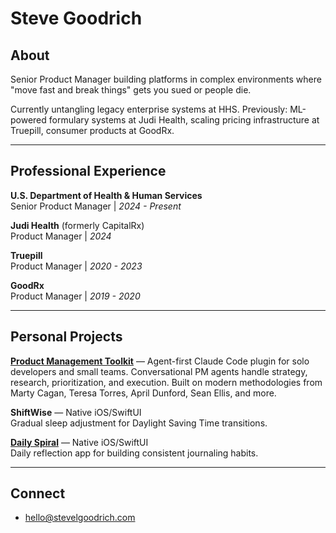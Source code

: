# Steve Goodrich

## About

Senior Product Manager building platforms in complex environments where "move fast and break things" gets you sued or people die.  

Currently untangling legacy enterprise systems at HHS. Previously: ML-powered formulary systems at Judi Health, scaling pricing infrastructure at Truepill, consumer products at GoodRx.  

---

## Professional Experience

**U.S. Department of Health & Human Services**  
Senior Product Manager | *2024 - Present*

**Judi Health** (formerly CapitalRx)  
Product Manager | *2024*

**Truepill**  
Product Manager | *2020 - 2023*

**GoodRx**  
Product Manager | *2019 - 2020*

---

## Personal Projects

**[Product Management Toolkit](https://github.com/slgoodrich/agents)** — Agent-first Claude Code plugin for solo developers and small teams. Conversational PM agents handle strategy, research, prioritization, and execution. Built on modern methodologies from Marty Cagan, Teresa Torres, April Dunford, Sean Ellis, and more. 

**ShiftWise** — Native iOS/SwiftUI  
Gradual sleep adjustment for Daylight Saving Time transitions.

**[Daily Spiral](https://dailyspiral.app)** — Native iOS/SwiftUI  
Daily reflection app for building consistent journaling habits.

---

## Connect

- hello@stevelgoodrich.com
